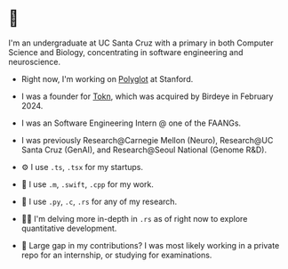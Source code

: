 # 👋 
I'm an undergraduate at UC Santa Cruz with a primary in both Computer Science and Biology, concentrating in software engineering and neuroscience.  

- Right now, I'm working on [Polyglot](https://landing-lime-five.vercel.app/) at Stanford.  

- I was a founder for [Tokn](https://tokn.so), which was acquired by Birdeye in February 2024. 

- I was an Software Engineering Intern @ one of the FAANGs.

- I was previously Research@Carnegie Mellon (Neuro), Research@UC Santa Cruz (GenAI), and Research@Seoul National (Genome R&D).

- ⚙️ I use `.ts`, `.tsx` for my startups. 

- 💼 I use `.m`, `.swift`, `.cpp` for my work. 

- 🔎 I use `.py`, `.c`, `.rs` for any of my research.

- 🧑‍🎓 I'm delving more in-depth in `.rs` as of right now to explore quantitative development.

- 📝 Large gap in my contributions? I was most likely working in a private repo for an internship, or studying for examinations.

